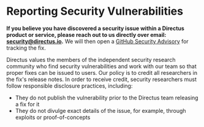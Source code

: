 # Reporting Security Vulnerabilities

**If you believe you have discovered a security issue within a Directus product or service, please reach out to us
directly over email: [security@directus.io](mailto:security@directus.io).** We will then open a
[GitHub Security Advisory](https://github.com/directus/directus/security/advisories) for tracking the fix.

Directus values the members of the independent security research community who find security vulnerabilities and work
with our team so that proper fixes can be issued to users. Our policy is to credit all researchers in the fix's release
notes. In order to receive credit, security researchers must follow responsible disclosure practices, including:

- They do not publish the vulnerability prior to the Directus team releasing a fix for it
- They do not divulge exact details of the issue, for example, through exploits or proof-of-concepts
